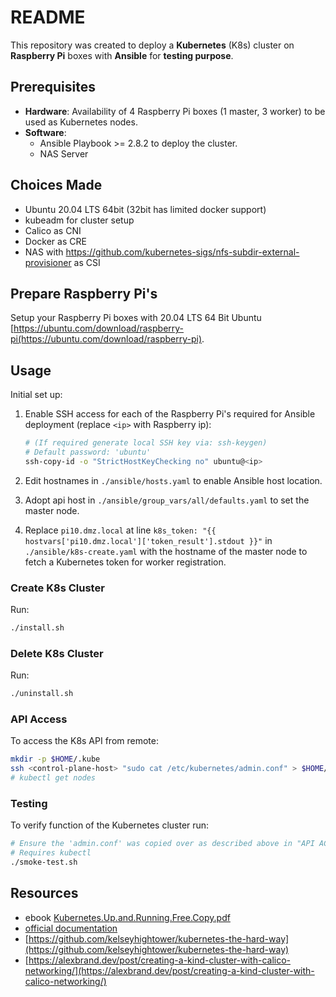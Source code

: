 # README

This repository was created to deploy a **Kubernetes** (K8s) cluster on **Raspberry Pi** boxes with **Ansible** for **testing purpose**.

## Prerequisites

- **Hardware**: Availability of 4 Raspberry Pi boxes (1 master, 3 worker) to be used as Kubernetes nodes.
- **Software**:
  - Ansible Playbook >= 2.8.2 to deploy the cluster.
  - NAS Server

## Choices Made

- Ubuntu 20.04 LTS 64bit (32bit has limited docker support)
- kubeadm for cluster setup
- Calico as CNI
- Docker as CRE
- NAS with https://github.com/kubernetes-sigs/nfs-subdir-external-provisioner as CSI

## Prepare Raspberry Pi's

Setup your Raspberry Pi boxes with 20.04 LTS 64 Bit Ubuntu [https://ubuntu.com/download/raspberry-pi(https://ubuntu.com/download/raspberry-pi).

## Usage

Initial set up:

1. Enable SSH access for each of the Raspberry Pi's required for Ansible deployment (replace `<ip>` with Raspberry ip):

    ```bash
    # (If required generate local SSH key via: ssh-keygen)
    # Default password: 'ubuntu'
    ssh-copy-id -o "StrictHostKeyChecking no" ubuntu@<ip>
    ```

1. Edit hostnames in `./ansible/hosts.yaml` to enable Ansible host location.
1. Adopt api host in `./ansible/group_vars/all/defaults.yaml` to set the master node.
1. Replace `pi10.dmz.local` at line `k8s_token: "{{ hostvars['pi10.dmz.local']['token_result'].stdout }}"` in `./ansible/k8s-create.yaml` with the hostname of the master node to fetch a Kubernetes token for worker registration.

### Create K8s Cluster

Run:

```bash
./install.sh
```

### Delete K8s Cluster

Run:

```bash
./uninstall.sh
```

### API Access

To access the K8s API from remote:

```bash
mkdir -p $HOME/.kube
ssh <control-plane-host> "sudo cat /etc/kubernetes/admin.conf" > $HOME/.kube/config
# kubectl get nodes
```

### Testing

To verify function of the Kubernetes cluster run:

```bash
# Ensure the 'admin.conf' was copied over as described above in "API ACCESS"
# Requires kubectl
./smoke-test.sh
```

## Resources

- ebook [Kubernetes.Up.and.Running.Free.Copy.pdf](https://azure.microsoft.com/en-us/resources/kubernetes-up-and-running/)
- [official documentation](https://kubernetes.io/docs/setup/production-environment/tools/kubeadm)
- [https://github.com/kelseyhightower/kubernetes-the-hard-way](https://github.com/kelseyhightower/kubernetes-the-hard-way)
- [https://alexbrand.dev/post/creating-a-kind-cluster-with-calico-networking/](https://alexbrand.dev/post/creating-a-kind-cluster-with-calico-networking/)